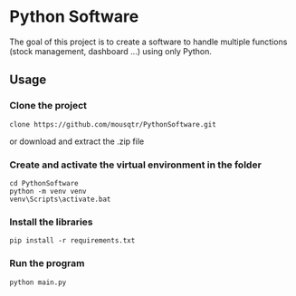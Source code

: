 # Python Software

The goal of this project is to create a software to handle multiple functions (stock management, dashboard ...) using only Python.

## Usage
### Clone the project
```
clone https://github.com/mousqtr/PythonSoftware.git
```
or download and extract the .zip file

### Create and activate the virtual environment in the folder
```
cd PythonSoftware
python -m venv venv
venv\Scripts\activate.bat
```
### Install the libraries 
```
pip install -r requirements.txt
```
### Run the program
```
python main.py
```
